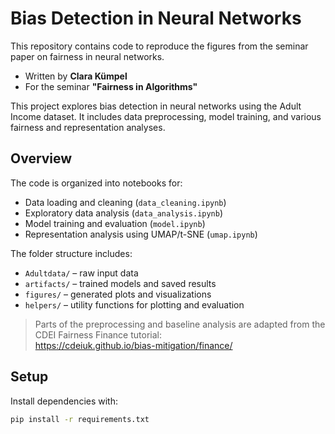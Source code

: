 # Bias Detection in Neural Networks
This repository contains code to reproduce the figures from the seminar paper on fairness in neural networks.
- Written by **Clara Kümpel**  
- For the seminar **"Fairness in Algorithms"**

This project explores bias detection in neural networks using the Adult Income dataset. It includes data preprocessing, model training, and various fairness and representation analyses.

## Overview

The code is organized into notebooks for:

- Data loading and cleaning (`data_cleaning.ipynb`)
- Exploratory data analysis (`data_analysis.ipynb`)
- Model training and evaluation (`model.ipynb`)
- Representation analysis using UMAP/t-SNE (`umap.ipynb`)

The folder structure includes:
- `Adultdata/` – raw input data
- `artifacts/` – trained models and saved results
- `figures/` – generated plots and visualizations
- `helpers/` – utility functions for plotting and evaluation

> Parts of the preprocessing and baseline analysis are adapted from the CDEI Fairness Finance tutorial:  
> https://cdeiuk.github.io/bias-mitigation/finance/


## Setup

Install dependencies with:

```bash
pip install -r requirements.txt
```
